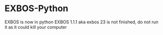 # EXBOS-Python
EXBOS is now in python EXBOS 1.1.1 aka exbos 23 is not finished, do not run it as it could kill your computer
